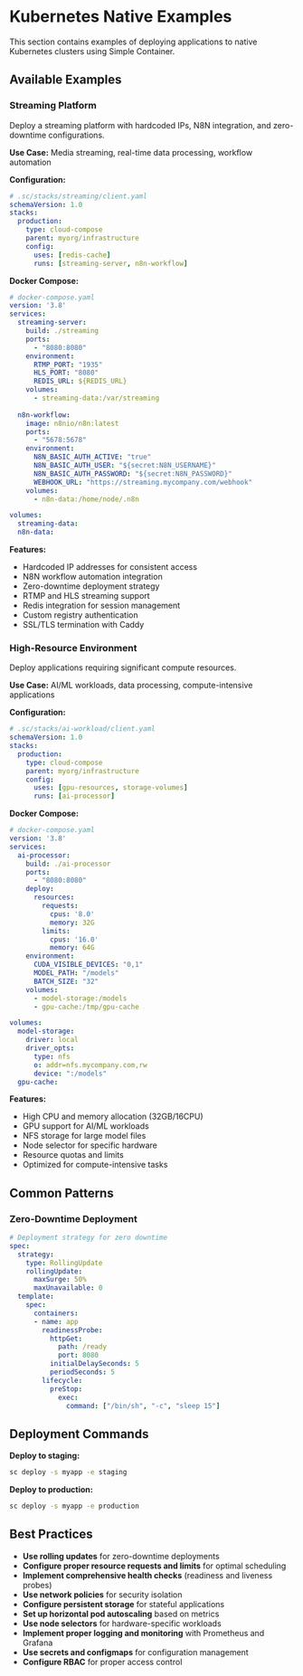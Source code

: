 # Kubernetes Native Examples

This section contains examples of deploying applications to native Kubernetes clusters using Simple Container.

## Available Examples

### Streaming Platform
Deploy a streaming platform with hardcoded IPs, N8N integration, and zero-downtime configurations.

**Use Case:** Media streaming, real-time data processing, workflow automation

**Configuration:**
```yaml
# .sc/stacks/streaming/client.yaml
schemaVersion: 1.0
stacks:
  production:
    type: cloud-compose
    parent: myorg/infrastructure
    config:
      uses: [redis-cache]
      runs: [streaming-server, n8n-workflow]
```

**Docker Compose:**
```yaml
# docker-compose.yaml
version: '3.8'
services:
  streaming-server:
    build: ./streaming
    ports:
      - "8080:8080"
    environment:
      RTMP_PORT: "1935"
      HLS_PORT: "8080"
      REDIS_URL: ${REDIS_URL}
    volumes:
      - streaming-data:/var/streaming
      
  n8n-workflow:
    image: n8nio/n8n:latest
    ports:
      - "5678:5678"
    environment:
      N8N_BASIC_AUTH_ACTIVE: "true"
      N8N_BASIC_AUTH_USER: "${secret:N8N_USERNAME}"
      N8N_BASIC_AUTH_PASSWORD: "${secret:N8N_PASSWORD}"
      WEBHOOK_URL: "https://streaming.mycompany.com/webhook"
    volumes:
      - n8n-data:/home/node/.n8n

volumes:
  streaming-data:
  n8n-data:
```


**Features:**

- Hardcoded IP addresses for consistent access
- N8N workflow automation integration
- Zero-downtime deployment strategy
- RTMP and HLS streaming support
- Redis integration for session management
- Custom registry authentication
- SSL/TLS termination with Caddy

### High-Resource Environment
Deploy applications requiring significant compute resources.

**Use Case:** AI/ML workloads, data processing, compute-intensive applications

**Configuration:**
```yaml
# .sc/stacks/ai-workload/client.yaml
schemaVersion: 1.0
stacks:
  production:
    type: cloud-compose
    parent: myorg/infrastructure
    config:
      uses: [gpu-resources, storage-volumes]
      runs: [ai-processor]
```

**Docker Compose:**
```yaml
# docker-compose.yaml
version: '3.8'
services:
  ai-processor:
    build: ./ai-processor
    ports:
      - "8080:8080"
    deploy:
      resources:
        requests:
          cpus: '8.0'
          memory: 32G
        limits:
          cpus: '16.0'
          memory: 64G
    environment:
      CUDA_VISIBLE_DEVICES: "0,1"
      MODEL_PATH: "/models"
      BATCH_SIZE: "32"
    volumes:
      - model-storage:/models
      - gpu-cache:/tmp/gpu-cache

volumes:
  model-storage:
    driver: local
    driver_opts:
      type: nfs
      o: addr=nfs.mycompany.com,rw
      device: ":/models"
  gpu-cache:
```


**Features:**

- High CPU and memory allocation (32GB/16CPU)
- GPU support for AI/ML workloads
- NFS storage for large model files
- Node selector for specific hardware
- Resource quotas and limits
- Optimized for compute-intensive tasks

## Common Patterns

### Zero-Downtime Deployment
```yaml
# Deployment strategy for zero downtime
spec:
  strategy:
    type: RollingUpdate
    rollingUpdate:
      maxSurge: 50%
      maxUnavailable: 0
  template:
    spec:
      containers:
      - name: app
        readinessProbe:
          httpGet:
            path: /ready
            port: 8080
          initialDelaySeconds: 5
          periodSeconds: 5
        lifecycle:
          preStop:
            exec:
              command: ["/bin/sh", "-c", "sleep 15"]
```


## Deployment Commands

**Deploy to staging:**
```bash
sc deploy -s myapp -e staging
```

**Deploy to production:**
```bash
sc deploy -s myapp -e production
```

## Best Practices

- **Use rolling updates** for zero-downtime deployments
- **Configure proper resource requests and limits** for optimal scheduling
- **Implement comprehensive health checks** (readiness and liveness probes)
- **Use network policies** for security isolation
- **Configure persistent storage** for stateful applications
- **Set up horizontal pod autoscaling** based on metrics
- **Use node selectors** for hardware-specific workloads
- **Implement proper logging and monitoring** with Prometheus and Grafana
- **Use secrets and configmaps** for configuration management
- **Configure RBAC** for proper access control

